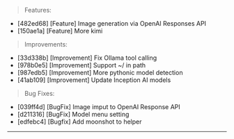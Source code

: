 > Features:
- [482ed68] [Feature] Image generation via OpenAI Responses API
- [150ae1a] [Feature] More kimi

> Improvements:
- [33d338b] [Improvement] Fix Ollama tool calling
- [978b0e5] [Improvement] Support ~/ in path
- [987edb5] [Improvement] More pythonic model detection
- [41ab109] [Improvement] Update Inception AI models

> Bug Fixes:
- [039ff4d] [BugFix] Image imput to OpenAI Response API
- [d211316] [BugFix] Model menu setting
- [edfebc4] [Bugfix] Add moonshot to helper


---
